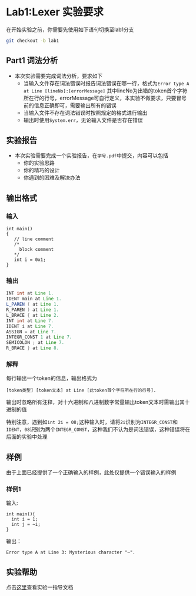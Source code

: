 # Lab1:Lexer 实验要求

在开始实验之前，你需要先使用如下语句切换至lab1分支

```bash
git checkout -b lab1
```

## Part1 词法分析
- 本次实验需要完成词法分析，要求如下
    - 当输入文件存在词法错误时报告词法错误在哪一行，格式为`Error type A at Line [lineNo]:[errorMessage]` 其中lineNo为出错的token首个字符所在行的行号，errorMessage可自行定义，本实验不做要求，只要冒号前的信息正确即可，需要输出所有的错误
    - 当输入文件不存在词法错误时按照规定的格式进行输出
    - 输出时使用`System.err`，无论输入文件是否存在错误

## 实验报告

- 本次实验需要完成一个实验报告，在`学号.pdf`中提交，内容可以包括
    - 你的实验思路
    - 你的精巧的设计
    - 你遇到的困难及解决办法

## 输出格式

### 输入

```SysY
int main() 
{
   // line comment
   /* 
     block comment
   */
   int i = 0x1;
}
```

### 输出

```java
INT int at Line 1.
IDENT main at Line 1.
L_PAREN ( at Line 1.
R_PAREN ) at Line 1.
L_BRACE { at Line 2.
INT int at Line 7.
IDENT i at Line 7.
ASSIGN = at Line 7.
INTEGR_CONST 1 at Line 7.
SEMICOLON ; at Line 7.
R_BRACE } at Line 8.

```
### 解释
每行输出一个token的信息，输出格式为 
```
[token类型] [token文本] at Line [此token首个字符所在行的行号].
```
输出时忽略所有注释，对十六进制和八进制数字常量输出token文本时需输出其十进制的值  

特别注意，遇到如`int 2i = 08;`这种输入时，请将`2i`识别为`INTEGR_CONST`和`IDENT`，`08`识别为两个`INTEGR_CONST`，这种我们不认为是词法错误，这种错误将在后面的实验中处理 

## 样例

由于上面已经提供了一个正确输入的样例，此处仅提供一个错误输入的样例

### 样例1

输入:

```SysY
int main(){
  int i = 1;
  int j = ~i;
}
```

输出：

```
Error type A at Line 3: Mysterious character "~".
```

## 实验帮助
点击[这里](lab1-lexer/help.md)查看实验一指导文档
